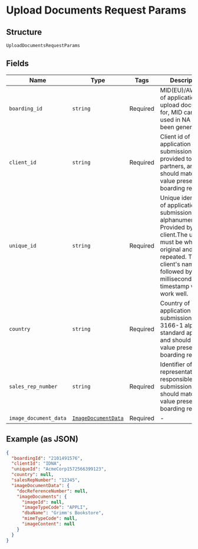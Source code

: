 
# Upload Documents Request Params

## Structure

`UploadDocumentsRequestParams`

## Fields

| Name | Type | Tags | Description |
|  --- | --- | --- | --- |
| `boarding_id` | `string` | Required | MID(EU)/AWB(NA) of application to upload documents for, MID can be used in NA if it has been generated |
| `client_id` | `string` | Required | Client id of application submission, to be provided to partners, and should match value present on boarding request |
| `unique_id` | `string` | Required | Unique identifier of application submission, alphanumeric. Provided by the client.The uniqueId must be wholly original and never repeated. The client's name followed by a millisecond timestamp would work well. |
| `country` | `string` | Required | Country of application submission, ISO 3166-1 alpha-3 standard applies, and should match value present on boarding request |
| `sales_rep_number` | `string` | Required | Identifier of sales representative responsible for submission, should match value present on boarding request |
| `image_document_data` | [`ImageDocumentData`](../../doc/models/image-document-data.md) | Required | - |

## Example (as JSON)

```json
{
  "boardingId": "2101491576",
  "clientId": "IDNA",
  "uniqueId": "AcmeCorp1572566399123",
  "country": null,
  "salesRepNumber": "12345",
  "imageDocumentData": {
    "docReferenceNumber": null,
    "imageDocuments": {
      "imageId": null,
      "imageTypeCode": "APPLI",
      "dbaName": "Grimm's Bookstore",
      "mimeTypeCode": null,
      "imageContent": null
    }
  }
}
```

